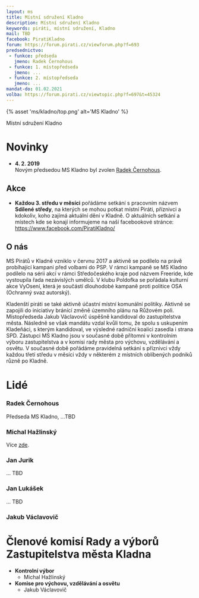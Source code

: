 ```yaml
---
layout: ms
title: Místní sdružení Kladno
description: Místní sdružení Kladno
keywords: piráti, místní sdružení, Kladno
mail: TBD
facebook: PiratiKladno
forum: https://forum.pirati.cz/viewforum.php?f=693
predsednictvo:
 - funkce: předseda
   jmeno: Radek Černohous
 - funkce: 1. místopředseda
   jmeno: ...
 - funkce: 2. místopředseda
   jmeno: ...
mandat-do: 01.02.2021
volba: https://forum.pirati.cz/viewtopic.php?f=697&t=45324
---
```

{% asset 'ms/kladno/top.png' alt='MS Kladno' %}

Místní sdružení Kladno

# Novinky

* **4. 2. 2019**  
Novým předsedou MS Kladno byl zvolen <a href="{{ '/lide/radek_cernohous' | relative_url }}">Radek Černohous</a>.

## Akce
* **Každou 3. středu v měsíci** 
pořádáme setkání s pracovním názvem **Sdílené středy**, na kterých se mohou potkat místní Piráti, příznivci a kdokoliv, koho zajímá aktuální dění v Kladně. O aktuálních setkání a místech kde se konají informujeme na naší facebookové stránce:
https://www.facebook.com/PiratiKladno/

## O nás
MS Pirátů v Kladně vzniklo v červnu 2017 a aktivně se podílelo na právě probíhající kampani před volbami do PSP. V rámci kampaně se MS Kladno podílelo na sérii akcí v rámci Středočeského kraje pod názvem Freeride, kde vystoupila řada nezávislých umělců. V klubu Poldofka se pořádala kulturní akce VyOsení, která je součástí dlouhodobé kampaně proti politice OSA (Ochranný svaz autorský). 

Kladenští piráti se také aktivně účastní místní komunální politiky. Aktivně se zapojili do iniciativy bránící změně územního plánu na Růžovém poli. Místopředseda Jakub Václavovič úspěšně kandidoval do zastupitelstva města. Následně se však mandátu vzdal kvůli tomu, že spolu s uskupením Kladeňáci, s kterým kandidoval, ve výsledné radniční koalici zasedla i strana SPD. Zástupci MS Kladno jsou v současné době přítomni v kontrolním výboru zastupitelstva a v komisi rady města pro výchovu, vzdělávání a osvětu. 
V současné době pořádáme pravidelná setkání s příznivci vždy každou třetí středu v měsíci vždy v některém z místních oblíbených podniků různě po Kladně.

# Lidé
### Radek Černohous
Předseda MS Kladno, ...TBD

### Michal Hažlinský

Více <a href="{{ 'lide/michal_hazlinsky/' | relative_url }}">zde</a>.

### Jan Jurik
... TBD

### Jan Lukášek
... TBD

### Jakub Václavovič

# Členové komisí Rady a výborů Zastupitelstva města Kladna 

* **Kontrolní výbor**
  * Michal Hažlinský
* **Komise pro výchovu, vzdělávání a osvětu**
  * Jakub Václavovič
